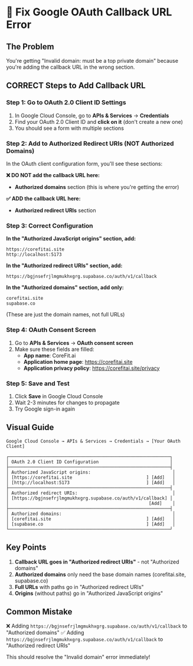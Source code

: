 # 🔧 Fix Google OAuth Callback URL Error

## The Problem
You're getting "Invalid domain: must be a top private domain" because you're adding the callback URL in the wrong section.

## CORRECT Steps to Add Callback URL

### Step 1: Go to OAuth 2.0 Client ID Settings
1. In Google Cloud Console, go to **APIs & Services** → **Credentials**
2. Find your OAuth 2.0 Client ID and **click on it** (don't create a new one)
3. You should see a form with multiple sections

### Step 2: Add to Authorized Redirect URIs (NOT Authorized Domains)
In the OAuth client configuration form, you'll see these sections:

**❌ DO NOT add the callback URL here:**
- **Authorized domains** section (this is where you're getting the error)

**✅ ADD the callback URL here:**
- **Authorized redirect URIs** section

### Step 3: Correct Configuration

**In the "Authorized JavaScript origins" section, add:**
```
https://corefitai.site
http://localhost:5173
```

**In the "Authorized redirect URIs" section, add:**
```
https://bgjnsefrjlmgmukhxgrg.supabase.co/auth/v1/callback
```

**In the "Authorized domains" section, add only:**
```
corefitai.site
supabase.co
```
(These are just the domain names, not full URLs)

### Step 4: OAuth Consent Screen
1. Go to **APIs & Services** → **OAuth consent screen**
2. Make sure these fields are filled:
   - **App name**: CoreFit.ai
   - **Application home page**: https://corefitai.site
   - **Application privacy policy**: https://corefitai.site/privacy

### Step 5: Save and Test
1. Click **Save** in Google Cloud Console
2. Wait 2-3 minutes for changes to propagate
3. Try Google sign-in again

## Visual Guide

```
Google Cloud Console → APIs & Services → Credentials → [Your OAuth Client]

┌─────────────────────────────────────────────────────────────┐
│ OAuth 2.0 Client ID Configuration                           │
├─────────────────────────────────────────────────────────────┤
│ Authorized JavaScript origins:                               │
│ [https://corefitai.site                            ] [Add]   │
│ [http://localhost:5173                             ] [Add]   │
├─────────────────────────────────────────────────────────────┤
│ Authorized redirect URIs:                                    │
│ [https://bgjnsefrjlmgmukhxgrg.supabase.co/auth/v1/callback] │
│                                                     [Add]    │
├─────────────────────────────────────────────────────────────┤
│ Authorized domains:                                          │
│ [corefitai.site                                    ] [Add]   │
│ [supabase.co                                       ] [Add]   │
└─────────────────────────────────────────────────────────────┘
```

## Key Points

1. **Callback URL goes in "Authorized redirect URIs"** - not "Authorized domains"
2. **Authorized domains** only need the base domain names (corefitai.site, supabase.co)
3. **Full URLs** with paths go in "Authorized redirect URIs"
4. **Origins** (without paths) go in "Authorized JavaScript origins"

## Common Mistake
❌ Adding `https://bgjnsefrjlmgmukhxgrg.supabase.co/auth/v1/callback` to "Authorized domains"
✅ Adding `https://bgjnsefrjlmgmukhxgrg.supabase.co/auth/v1/callback` to "Authorized redirect URIs"

This should resolve the "Invalid domain" error immediately!